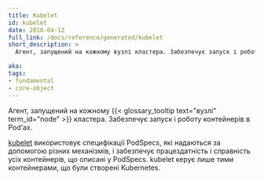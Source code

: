```yaml
---
title: Kubelet
id: kubelet
date: 2018-04-12
full_link: /docs/reference/generated/kubelet
short_description: >
  Агент, запущений на кожному вузлі кластера. Забезпечує запуск і роботу контейнерів у Podʼах.

aka:
tags:
- fundamental
- core-object
---
```

Агент, запущений на кожному {{< glossary_tooltip text="вузлі" term_id="node" >}} кластера. Забезпечує запуск і роботу контейнерів в Podʼах.

<!--more-->

[kubelet](/docs/reference/command-line-tools-reference/kubelet/)  використовує специфікації PodSpecs, які надаються за допомогою різних механізмів, і забезпечує працездатність і справність усіх контейнерів, що описані у PodSpecs. kubelet керує лише тими контейнерами, що були створені Kubernetes.
